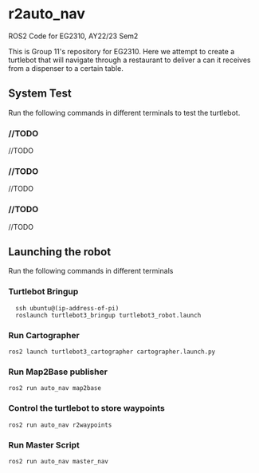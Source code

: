 # r2auto_nav
ROS2 Code for EG2310, AY22/23 Sem2

This is Group 11's repository for EG2310. Here we attempt to create a turtlebot that will navigate through a restaurant to deliver a can it receives from a dispenser to a certain table.

 
## System Test
Run the following commands in different terminals to test the turtlebot.

### //TODO
  //TODO
### //TODO
  //TODO
### //TODO
  //TODO

## Launching the robot

Run the following commands in different terminals
### Turtlebot Bringup
```
  ssh ubuntu@(ip-address-of-pi)
  roslaunch turtlebot3_bringup turtlebot3_robot.launch
```
### Run Cartographer
  `ros2 launch turtlebot3_cartographer cartographer.launch.py`
### Run Map2Base publisher
  `ros2 run auto_nav map2base`
### Control the turtlebot to store waypoints
  `ros2 run auto_nav r2waypoints`
### Run Master Script
  `ros2 run auto_nav master_nav`


  


